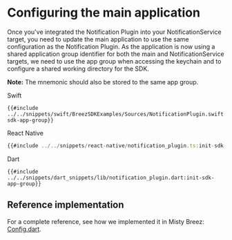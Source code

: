 # Configuring the main application

Once you've integrated the Notification Plugin into your NotificationService target, you need to update the main application to use the same configuration as the Notification Plugin. As the application is now using a shared application group identifier for both the main and NotificationService targets, we need to use the app group when accessing the keychain and to configure a shared working directory for the SDK.

**Note:** The mnemonic should also be stored to the same app group.

<custom-tabs category="lang">
<div slot="title">Swift</div>
<section>

```swift,ignore
{{#include ../../snippets/swift/BreezSDKExamples/Sources/NotificationPlugin.swift:init-sdk-app-group}}
```
</section>

<div slot="title">React Native</div>
<section>

```typescript
{{#include ../../snippets/react-native/notification_plugin.ts:init-sdk-app-group}}
```
</section>

<div slot="title">Dart</div>
<section>

```dart,ignore
{{#include ../../snippets/dart_snippets/lib/notification_plugin.dart:init-sdk-app-group}}
```
</section>
</custom-tabs>

## Reference implementation
For a complete reference, see how we implemented it in Misty Breez: [Config.dart](https://github.com/breez/misty-breez/blob/main/packages/breez_sdk_liquid/lib/src/model/config.dart).
